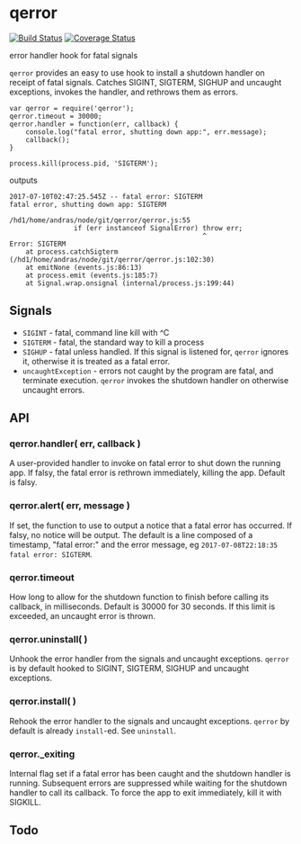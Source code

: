 qerror
================
[![Build Status](https://travis-ci.org/andrasq/node-qerror.svg?branch=master)](https://travis-ci.org/andrasq/node-qerror)
[![Coverage Status](https://codecov.io/github/andrasq/node-qerror/coverage.svg?branch=master)](https://codecov.io/github/andrasq/node-qerror?branch=master)

error handler hook for fatal signals

`qerror` provides an easy to use hook to install a shutdown handler on receipt of
fatal signals.  Catches SIGINT, SIGTERM, SIGHUP and uncaught exceptions, invokes
the handler, and rethrows them as errors.

    var qerror = require('qerror');
    qerror.timeout = 30000;
    qerror.handler = function(err, callback) {
        console.log("fatal error, shutting down app:", err.message);
        callback();
    }

    process.kill(process.pid, 'SIGTERM');

outputs

    2017-07-10T02:47:25.545Z -- fatal error: SIGTERM
    fatal error, shutting down app: SIGTERM

    /hd1/home/andras/node/git/qerror/qerror.js:55
                    if (err instanceof SignalError) throw err;
                                                    ^
    Error: SIGTERM
        at process.catchSigterm (/hd1/home/andras/node/git/qerror/qerror.js:102:30)
        at emitNone (events.js:86:13)
        at process.emit (events.js:185:7)
        at Signal.wrap.onsignal (internal/process.js:199:44)


Signals
----------------

- `SIGINT` - fatal, command line kill with ^C
- `SIGTERM` - fatal, the standard way to kill a process
- `SIGHUP` - fatal unless handled.  If this signal is listened for, `qerror` ignores it,
        otherwise it is treated as a fatal error.
- `uncaughtException` - errors not caught by the program are fatal, and terminate
        execution.  `qerror` invokes the shutdown handler on otherwise uncaught errors.

API
----------------

### qerror.handler( err, callback )

A user-provided handler to invoke on fatal error to shut down the running app.
If falsy, the fatal error is rethrown immediately, killing the app.  Default is falsy.

### qerror.alert( err, message )

If set, the function to use to output a notice that a fatal error has occurred.
If falsy, no notice will be output.  The default is a line composed of a timestamp,
"fatal error:" and the error message, eg `2017-07-08T22:18:35 fatal error: SIGTERM`.

### qerror.timeout

How long to allow for the shutdown function to finish before calling its callback, in
milliseconds.  Default is 30000 for 30 seconds.  If this limit is exceeded, an
uncaught error is thrown.

### qerror.uninstall( )

Unhook the error handler from the signals and uncaught exceptions.  `qerror` is by
default hooked to SIGINT, SIGTERM, SIGHUP and uncaught exceptions.

### qerror.install( )

Rehook the error handler to the signals and uncaught exceptions.  `qerror` by default
is already `install`-ed.  See `uninstall`.

### qerror._exiting

Internal flag set if a fatal error has been caught and the shutdown handler is
running.  Subsequent errors are suppressed while waiting for the shutdown handler to
call its callback.  To force the app to exit immediately, kill it with SIGKILL.


Todo
----------------
